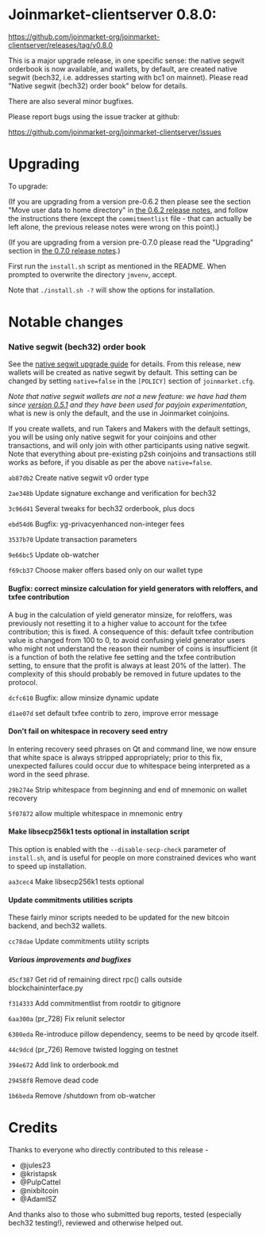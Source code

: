 Joinmarket-clientserver 0.8.0:
=================

<https://github.com/joinmarket-org/joinmarket-clientserver/releases/tag/v0.8.0>

This is a major upgrade release, in one specific sense: the native segwit orderbook is now available, and wallets, by default, are created native segwit (bech32, i.e. addresses starting with bc1 on mainnet). Please read "Native segwit (bech32) order book" below for details.

There are also several minor bugfixes.

Please report bugs using the issue tracker at github:

<https://github.com/joinmarket-org/joinmarket-clientserver/issues>

Upgrading 
=========

To upgrade:

(If you are upgrading from a version pre-0.6.2 then please see the section "Move user data to home directory" in [the 0.6.2 release notes](https://github.com/JoinMarket-Org/joinmarket-clientserver/blob/master/docs/release-notes/release-notes-0.6.2.md), and follow the instructions there (except the `commitmentlist` file - that can actually be left alone, the previous release notes were wrong on this point).)

(If you are upgrading from a version pre-0.7.0 please read the "Upgrading" section in [the 0.7.0 release notes](https://github.com/JoinMarket-Org/joinmarket-clientserver/blob/master/docs/release-notes/release-notes-0.7.0.md).)

First run the `install.sh` script as mentioned in the README. When prompted to overwrite the directory `jmvenv`, accept.

Note that `./install.sh -?` will show the options for installation.

Notable changes
===============

### Native segwit (bech32) order book

See the [native segwit upgrade guide](../NATIVE-SEGWIT-UPGRADE.md) for details. From this release, new wallets will be created as native segwit by default. This setting can be changed by setting `native=false` in the `[POLICY]` section of `joinmarket.cfg`.

*Note that native segwit wallets are not a new feature: we have had them since [version 0.5.1](https://github.com/JoinMarket-Org/joinmarket-clientserver/blob/master/docs/release-notes/release-notes-0.5.1.md#add-native-segwit-wallet-to-backend) and they have been used for payjoin experimentation*, what is new is only the default, and the use in Joinmarket coinjoins.

If you create wallets, and run Takers and Makers with the default settings, you will be using only native segwit for your coinjoins and other transactions, and will only join with other participants using native segwit. Note that everything about pre-existing p2sh coinjoins and transactions still works as before, if you disable as per the above `native=false`.

`ab87db2` Create native segwit v0 order type

`2ae348b` Update signature exchange and verification for bech32

`3c96d41` Several tweaks for bech32 orderbook, plus docs

`ebd54d6` Bugfix: yg-privacyenhanced non-integer fees

`3537b70` Update transaction parameters

`9e66bc5` Update ob-watcher

`f69cb37` Choose maker offers based only on our wallet type

#### Bugfix: correct minsize calculation for yield generators with reloffers, and txfee contribution

A bug in the calculation of yield generator minsize, for reloffers, was previously not resetting it to a higher value to account for the txfee contribution; this is fixed. A consequence of this: default txfee contribution value is changed from 100 to 0, to avoid confusing yield generator users who might not understand the reason their number of coins is insufficient (it is a function of both the relative fee setting and the txfee contribution setting, to ensure that the profit is always at least 20% of the latter). The complexity of this should probably be removed in future updates to the protocol.

`dcfc610` Bugfix: allow minsize dynamic update

`d1ae07d` set default txfee contrib to zero, improve error message

#### Don't fail on whitespace in recovery seed entry

In entering recovery seed phrases on Qt and command line, we now ensure that white space is always stripped appropriately; prior to this fix, unexpected failures could occur due to whitespace being interpreted as a word in the seed phrase.

`29b274e` Strip whitespace from beginning and end of mnemonic on wallet recovery

`5f07872` allow multiple whitespace in mnemonic entry

#### Make libsecp256k1 tests optional in installation script

This option is enabled with the `--disable-secp-check` parameter of `install.sh`, and is useful for people on more constrained devices who want to speed up installation.

`aa3cec4` Make libsecp256k1 tests optional

#### Update commitments utilities scripts

These fairly minor scripts needed to be updated for the new bitcoin backend, and bech32 wallets.

`cc78dae` Update commitments utility scripts

##### Various improvements and bugfixes

`d5cf387` Get rid of remaining direct rpc() calls outside blockchaininterface.py

`f314333` Add commitmentlist from rootdir to gitignore

`6aa300a` (pr_728) Fix relunit selector

`6300eda` Re-introduce pillow dependency, seems to be need by qrcode itself.

`44c9dcd` (pr_726) Remove twisted logging on testnet

`394e672` Add link to orderbook.md

`29458f8` Remove dead code

`1b6beda` Remove /shutdown from ob-watcher


Credits
=======

Thanks to everyone who directly contributed to this release -

- @jules23
- @kristapsk
- @PulpCattel
- @nixbitcoin
- @AdamISZ


And thanks also to those who submitted bug reports, tested (especially bech32 testing!), reviewed and otherwise helped out.

